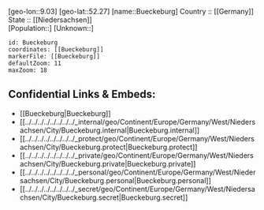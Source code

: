 ﻿---
location: [52.27,9.03] 
mapzoom: [7,12] 
mapmarker: city 
type: City
tags:
- geo/City


SpocWebEntityId: 29430
isDeleted: false
confidential: public

---
[geo-lon::9.03] 
[geo-lat::52.27] 
[name::Bueckeburg] 
Country :: [[Germany]]  
State :: [[Niedersachsen]]  
[Population::] 
[Unknown::] 


```leaflet
id: Bueckeburg
coordinates: [[Bueckeburg]] 
markerFile: [[Bueckeburg]] 
defaultZoom: 11 
maxZoom: 18
```


## Confidential Links & Embeds: 
- [[Bueckeburg|Bueckeburg]]  
- [[../../../../../../../../_internal/geo/Continent/Europe/Germany/West/Niedersachsen/City/Bueckeburg.internal|Bueckeburg.internal]] 
- [[../../../../../../../../_protect/geo/Continent/Europe/Germany/West/Niedersachsen/City/Bueckeburg.protect|Bueckeburg.protect]] 
- [[../../../../../../../../_private/geo/Continent/Europe/Germany/West/Niedersachsen/City/Bueckeburg.private|Bueckeburg.private]] 
- [[../../../../../../../../_personal/geo/Continent/Europe/Germany/West/Niedersachsen/City/Bueckeburg.personal|Bueckeburg.personal]] 
- [[../../../../../../../../_secret/geo/Continent/Europe/Germany/West/Niedersachsen/City/Bueckeburg.secret|Bueckeburg.secret]] 
